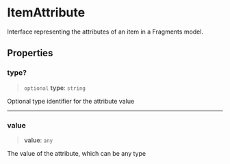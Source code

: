 # ItemAttribute

Interface representing the attributes of an item in a Fragments model.

## Properties

### type?

> `optional` **type**: `string`

Optional type identifier for the attribute value

***

### value

> **value**: `any`

The value of the attribute, which can be any type
